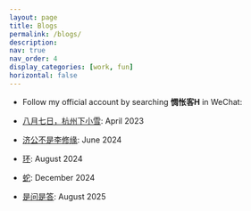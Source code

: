 ```yaml
---
layout: page
title: Blogs
permalink: /blogs/
description: 
nav: true
nav_order: 4
display_categories: [work, fun]
horizontal: false
---
```


- Follow my official account by searching **惆怅客H** in WeChat:

 -  [八月七日，杭州下小雪](https://unixyhuang.github.io/blogs/八月七日，杭州下小雪.pdf): April 2023
 
 -  [济公不是李修缘](https://unixyhuang.github.io/blogs/济公不是李修缘.pdf): June 2024

 -  [环](https://unixyhuang.github.io/blogs/环.pdf): August 2024

 -  [蛇](https://unixyhuang.github.io/blogs/蛇.pdf): December 2024

 -  [是问是答](https://unixyhuang.github.io/blogs/是问是答.pdf): August 2025

<!--
### Some Thoughts... 一些碎碎念

-    [关于我 (What is ME)](https://unixyhuang.github.io/blogs/关于我.pdf)：12 Mar 2024

-    [世界：一个巨大的游戏 (The World is A Big Game)](https://unixyhuang.github.io/blogs/世界：一个巨大的游戏.pdf): 15 Mar 2024

-    [我的人生问题：理想与现实 (Theory and Practice in My Life)](https://unixyhuang.github.io/blogs/我的人生问题：理想与现实.pdf): 20 Mar 2024

-    [朝花夕拾 (Dawn Blossoms Plucked at Dusk)](https://unixyhuang.github.io/blogs/朝花夕拾.pdf): 28 Mar 2024

-    [县城婆罗门 (Brahmins in The County Town)](https://unixyhuang.github.io/blogs/县城婆罗门？.pdf): 10 Apr 2024

-    [关于获得 (About Acquisition)](https://unixyhuang.github.io/blogs/关于获得.pdf): 12 Apr 2024

-    [早悟兰因 (Know Everything in Advance)](https://unixyhuang.github.io/blogs/早悟兰因.pdf): 16 May 2024

-    [失眠 (Insomnia)](https://unixyhuang.github.io/blogs/失眠.pdf): 6 Jun 2024

-    [与人越远，与狗越近 (Further from Humans, Closer to Dogs)](https://unixyhuang.github.io/blogs/与人越远，与狗越近.pdf): 23 Jun 2024

-    [自私与道德 (Selfishness and Morality)](https://unixyhuang.github.io/blogs/自私与道德.pdf): 8 Jul 2024

-    [关于命运 (What is FATE)](https://unixyhuang.github.io/blogs/关于命运.pdf): 5 Aug 2024
-->
